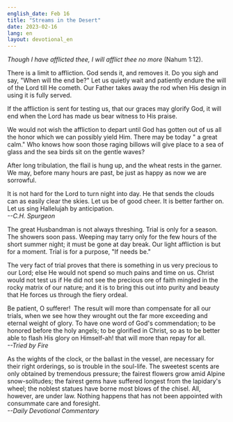 ```yaml
---
english_date: Feb 16
title: "Streams in the Desert"
date: 2023-02-16
lang: en
layout: devotional_en
---
```





<p><em>Though I have afflicted thee, I will afflict thee no more </em>(Nahum 1:12).

</p>

<p>There is a limit to affliction. God sends it, and removes it. Do you sigh and say, "When will the end be?" Let us quietly wait and patiently endure the will of the Lord till He cometh. Our Father takes away the rod when His design in using it is fully served.

</p>

<p>If the affliction is sent for testing us, that our graces may glorify God, it will end when the Lord has made us bear witness to His praise.

</p>

<p>We would not wish the affliction to depart until God has gotten out of us all the honor which we can possibly yield Him. There may be today " a great calm." Who knows how soon those raging billows will give place to a sea of glass and the sea birds sit on the gentle waves?

</p>

<p>After long tribulation, the flail is hung up, and the wheat rests in the garner. We may, before many hours are past, be just as happy as now we are sorrowful.

</p>

<p>It is not hard for the Lord to turn night into day. He that sends the clouds can as easily clear the skies. Let us be of good cheer. It is better farther on. Let us sing Hallelujah by anticipation.<br/> <em>--C.H. Spurgeon</em>

</p>

<p>The great Husbandman is not always threshing. Trial is only for a season. The showers soon pass. Weeping may tarry only for the few hours of the short summer night; it must be gone at day break. Our light affliction is but for a moment. Trial is for a purpose, "If needs be."

</p>

<p>The very fact of trial proves that there is something in us very precious to our Lord; else He would not spend so much pains and time on us. Christ would not test us if He did not see the precious ore of faith mingled in the rocky matrix of our nature; and it is to bring this out into purity and beauty that He forces us through the fiery ordeal.

</p>

<p>Be patient, O sufferer!  The result will more than compensate for all our trials, when we see how they wrought out the far more exceeding and eternal weight of glory. To have one word of God's commendation; to be honored before the holy angels; to be glorified in Christ, so as to be better able to flash His glory on Himself-ah! that will more than repay for all.<br/> <em>--Tried by Fire</em>

</p>

<p>As the wights of the clock, or the ballast in the vessel, are necessary for their right orderings, so is trouble in the soul-life. The sweetest scents are only obtained by tremendous pressure; the fairest flowers grow amid Alpine snow-solitudes; the fairest gems have suffered longest from the lapidary's wheel; the noblest statues have borne most blows of the chisel. All, however, are under law. Nothing happens that has not been appointed with consummate care and foresight.<br/> <em>--Daily Devotional Commentary</em>

</p>

<p></p>